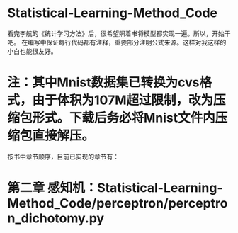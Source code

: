 # Statistical-Learning-Method_Code

看完李航的《统计学习方法》后，很希望照着书将模型都实现一遍。所以，开始干吧。
在编写中保证每行代码都有注释，重要部分注明公式来源。这样对我这样的小白也能很友好。


# 注：其中Mnist数据集已转换为cvs格式，由于体积为107M超过限制，改为压缩包形式。下载后务必将Mnist文件内压缩包直接解压。

按书中章节顺序，目前已实现的章节有：

# 第二章 感知机：Statistical-Learning-Method_Code/perceptron/perceptron_dichotomy.py
      
